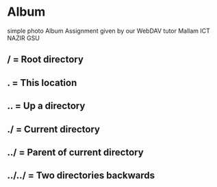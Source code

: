 # Album
simple photo Album Assignment  given by our WebDAV tutor Mallam ICT NAZIR GSU 
##   /   = Root directory
##   .   = This location
##   ..  = Up a directory
##   ./  = Current directory
##   ../ = Parent of current directory
## ../../ = Two directories backwards
